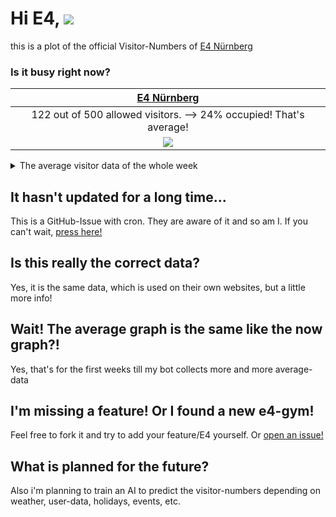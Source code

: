 # Hi E4, ![](https://komarev.com/ghpvc/?username=bloedboemmel&color=green&label=Visitors)
<!-- BEGIN UPDATINGSUMMARY BOARD-->
this is a plot of the official Visitor-Numbers of [E4 Nürnberg](https://www.boulderhalle-e4.de/)
<!-- END UPDATINGSUMMARY BOARD-->
### Is it busy right now?
<!-- BEGIN UPDATINGDATA BOARD-->
| [E4 Nürnberg](https://www.boulderhalle-e4.de/) |
|:-:|
| 122 out of 500 allowed visitors. --> 24% occupied! That's average! |
|<img src="./png/e4Nürnberg17_42_38.png">|
<!-- END UPDATINGDATA BOARD-->


<details>
  <summary>The average visitor data of the whole week</summary>

<!-- BEGIN UPDATINGDAYSPNG BOARD-->
| E4 Nürnberg |
|:-:|
|<img src="png/OtherDays/e4NürnbergMonday.png">|
|<img src="png/OtherDays/e4NürnbergTuesday.png">|
|<img src="png/OtherDays/e4NürnbergWednesday.png">|
|<img src="png/OtherDays/e4NürnbergThursday.png">|
|<img src="png/OtherDays/e4NürnbergFriday.png">|
|<img src="png/OtherDays/e4NürnbergSaturday.png">|
|<img src="png/OtherDays/e4NürnbergSunday.png">|
<!-- END UPDATINGDAYSPNG BOARD-->
</details>

## It hasn't updated for a long time...
This is a GitHub-Issue with cron. They are aware of it and so am I. 
If you can't wait, [press here!](https://github.com/bloedboemmel/e4/issues/new?title=E4%3AUpdate%20Yourself%21&body=Please+do+not+change+the+title.+Just+click+"Submit+new+issue".+You+don't+need+to+do+anything+else+%3AD)

## Is this really the correct data?
Yes, it is the same data, which is used on their own websites, but a little more info!

## Wait! The average graph is the same like the now graph?!
Yes, that's for the first weeks till my bot collects more and more average-data

## I'm missing a feature! Or I found a new e4-gym!
Feel free to fork it and try to add your feature/E4 yourself. Or [open an issue!](https://github.com/bloedboemmel/boulderado/issues/new)

## What is planned for the future?
Also i'm planning to train an AI to predict the visitor-numbers depending on weather, user-data, holidays, events, etc.
